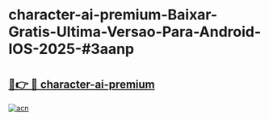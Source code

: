# character-ai-premium-Baixar-Gratis-Ultima-Versao-Para-Android-IOS-2025-#3aanp

# <h2><a href="https://ainizakaria.my?title=character-ai-premium&ref=22M">🔗👉 🔴 character-ai-premium</a></h2>

[![acn](https://github.com/user-attachments/assets/0f9c940e-d8b0-45ae-aac7-cd30a18b3e1c)](https://ainizakaria.my?title=character-ai-premium&ref=22M)

